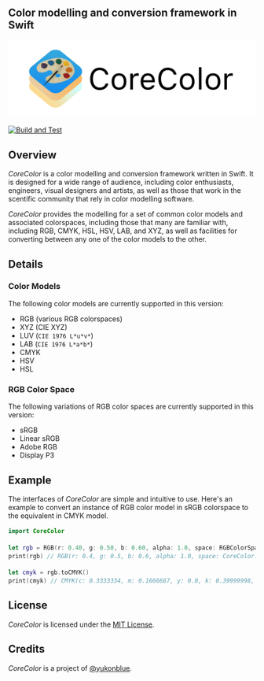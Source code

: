 ## Color modelling and conversion framework in Swift
<img src="Assets/CoreColor_Banner.png" alt="CoreColor">

[![Build and Test](https://github.com/yukonblue/CoreColor/actions/workflows/swift.yml/badge.svg)](https://github.com/yukonblue/CoreColor/actions/workflows/swift.yml)


## Overview

*CoreColor* is a color modelling and conversion framework written in Swift.
It is designed for a wide range of audience, including color enthusiasts,
engineers, visual designers and artists, as well as those that work in the
scentific community that rely in color modelling software.

*CoreColor* provides the modelling for a set of common color models and associated colorspaces,
including those that many are familiar with, including RGB, CMYK, HSL, HSV, LAB, and XYZ,
as well as facilities for converting between any one of the color models to the other.

## Details

### Color Models

The following color models are currently supported in this version:

- RGB (various RGB colorspaces)
- XYZ (CIE XYZ)
- LUV (`CIE 1976 L*u*v*`)
- LAB (`CIE 1976 L*a*b*`)
- CMYK
- HSV
- HSL

### RGB Color Space

The following variations of RGB color spaces are currently supported in this version:

- sRGB
- Linear sRGB
- Adobe RGB
- Display P3


## Example

The interfaces of *CoreColor* are simple and intuitive to use. Here's an example
to convert an instance of RGB color model in sRGB colorspace to the equivalent in
CMYK model.

```swift
import CoreColor

let rgb = RGB(r: 0.40, g: 0.50, b: 0.60, alpha: 1.0, space: RGBColorSpaces.sRGB)
print(rgb) // RGB(r: 0.4, g: 0.5, b: 0.6, alpha: 1.0, space: CoreColor.RGBColorSpace(...))

let cmyk = rgb.toCMYK()
print(cmyk) // CMYK(c: 0.3333334, m: 0.1666667, y: 0.0, k: 0.39999998, alpha: 1.0)
```


## License

*CoreColor* is licensed under the [MIT License](https://choosealicense.com/licenses/mit/).


## Credits

*CoreColor* is a project of [@yukonblue](https://github.com/yukonblue).
